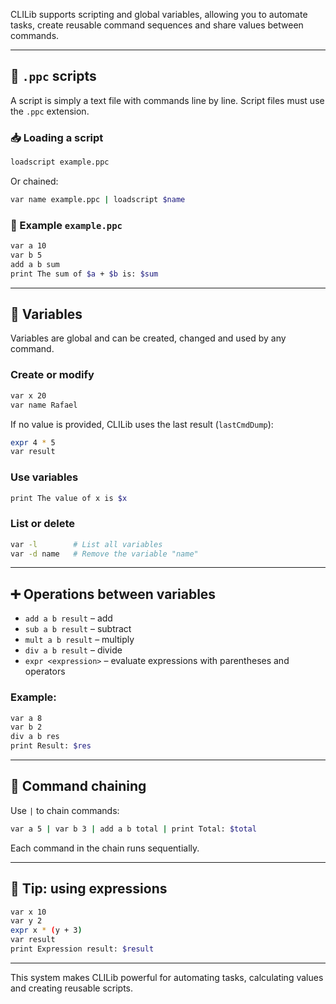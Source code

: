CLILib supports scripting and global variables, allowing you to automate tasks, create reusable command sequences and share values between commands.

---

## 📜 `.ppc` scripts

A script is simply a text file with commands line by line. Script files must use the `.ppc` extension.

### 📥 Loading a script

```bash
loadscript example.ppc
```

Or chained:

```bash
var name example.ppc | loadscript $name
```

### 📌 Example `example.ppc`

```bash
var a 10
var b 5
add a b sum
print The sum of $a + $b is: $sum
```

---

## 🧠 Variables

Variables are global and can be created, changed and used by any command.

### Create or modify

```bash
var x 20
var name Rafael
```

If no value is provided, CLILib uses the last result (`lastCmdDump`):

```bash
expr 4 * 5
var result
```

### Use variables

```bash
print The value of x is $x
```

### List or delete

```bash
var -l        # List all variables
var -d name   # Remove the variable "name"
```

---

## ➕ Operations between variables

- `add a b result` – add
- `sub a b result` – subtract
- `mult a b result` – multiply
- `div a b result` – divide
- `expr <expression>` – evaluate expressions with parentheses and operators

### Example:

```bash
var a 8
var b 2
div a b res
print Result: $res
```

---

## 🔗 Command chaining

Use `|` to chain commands:

```bash
var a 5 | var b 3 | add a b total | print Total: $total
```

Each command in the chain runs sequentially.

---

## 🧪 Tip: using expressions

```bash
var x 10
var y 2
expr x * (y + 3)
var result
print Expression result: $result
```

---

This system makes CLILib powerful for automating tasks, calculating values and creating reusable scripts.
